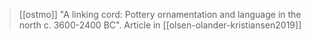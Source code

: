 > [[ostmo]] "A linking cord: Pottery ornamentation and language in the north c. 3600-2400 BC". Article in [[olsen-olander-kristiansen2019]]